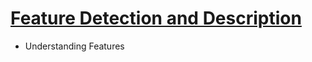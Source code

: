 # [Feature Detection and Description](https://opencv-python-tutroals.readthedocs.io/en/latest/py_tutorials/py_feature2d/py_features_meaning/py_features_meaning.html)
- Understanding Features

